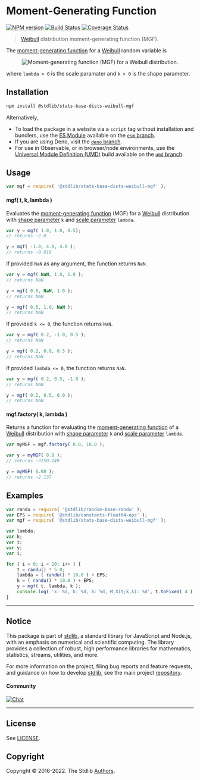<!--

@license Apache-2.0

Copyright (c) 2018 The Stdlib Authors.

Licensed under the Apache License, Version 2.0 (the "License");
you may not use this file except in compliance with the License.
You may obtain a copy of the License at

   http://www.apache.org/licenses/LICENSE-2.0

Unless required by applicable law or agreed to in writing, software
distributed under the License is distributed on an "AS IS" BASIS,
WITHOUT WARRANTIES OR CONDITIONS OF ANY KIND, either express or implied.
See the License for the specific language governing permissions and
limitations under the License.

-->

# Moment-Generating Function

[![NPM version][npm-image]][npm-url] [![Build Status][test-image]][test-url] [![Coverage Status][coverage-image]][coverage-url] <!-- [![dependencies][dependencies-image]][dependencies-url] -->

> [Weibull][weibull-distribution] distribution moment-generating function (MGF).

<!-- Section to include introductory text. Make sure to keep an empty line after the intro `section` element and another before the `/section` close. -->

<section class="intro">

The [moment-generating function][mgf] for a [Weibull][weibull-distribution] random variable is

<!-- <equation class="equation" label="eq:weibull_mgf" align="center" raw="M_X(t) := \mathbb{E}\!\left[e^{tX}\right] = \sum_{n=0}^\infty \frac{t^n\lambda^n}{n!}\Gamma\left(1+\frac{n}{k}\right)" alt="Moment-generating function (MGF) for a Weibull distribution."> -->

<div class="equation" align="center" data-raw-text="M_X(t) := \mathbb{E}\!\left[e^{tX}\right] = \sum_{n=0}^\infty \frac{t^n\lambda^n}{n!}\Gamma\left(1+\frac{n}{k}\right)" data-equation="eq:weibull_mgf">
    <img src="https://cdn.jsdelivr.net/gh/stdlib-js/stdlib@591cf9d5c3a0cd3c1ceec961e5c49d73a68374cb/lib/node_modules/@stdlib/stats/base/dists/weibull/mgf/docs/img/equation_weibull_mgf.svg" alt="Moment-generating function (MGF) for a Weibull distribution.">
    <br>
</div>

<!-- </equation> -->

where `lambda > 0` is the scale paramater and `k > 0` is the shape parameter.

</section>

<!-- /.intro -->

<!-- Package usage documentation. -->

<section class="installation">

## Installation

```bash
npm install @stdlib/stats-base-dists-weibull-mgf
```

Alternatively,

-   To load the package in a website via a `script` tag without installation and bundlers, use the [ES Module][es-module] available on the [`esm` branch][esm-url].
-   If you are using Deno, visit the [`deno` branch][deno-url].
-   For use in Observable, or in browser/node environments, use the [Universal Module Definition (UMD)][umd] build available on the [`umd` branch][umd-url].

</section>

<section class="usage">

## Usage

```javascript
var mgf = require( '@stdlib/stats-base-dists-weibull-mgf' );
```

#### mgf( t, k, lambda )

Evaluates the [moment-generating function][mgf] (MGF) for a [Weibull][weibull-distribution] distribution with [shape parameter][shape] `k` and [scale parameter][scale] `lambda`.

```javascript
var y = mgf( 1.0, 1.0, 0.5);
// returns ~2.0

y = mgf( -1.0, 4.0, 4.0 );
// returns ~0.019
```

If provided `NaN` as any argument, the function returns `NaN`.

```javascript
var y = mgf( NaN, 1.0, 1.0 );
// returns NaN

y = mgf( 0.0, NaN, 1.0 );
// returns NaN

y = mgf( 0.0, 1.0, NaN );
// returns NaN
```

If provided `k <= 0`, the function returns `NaN`.

```javascript
var y = mgf( 0.2, -1.0, 0.5 );
// returns NaN

y = mgf( 0.2, 0.0, 0.5 );
// returns NaN
```

If provided `lambda <= 0`, the function returns `NaN`.

```javascript
var y = mgf( 0.2, 0.5, -1.0 );
// returns NaN

y = mgf( 0.2, 0.5, 0.0 );
// returns NaN
```

#### mgf.factory( k, lambda )

Returns a function for evaluating the [moment-generating function][mgf] of a [Weibull][weibull-distribution] distribution with [shape parameter][shape] `k` and [scale parameter][scale] `lambda`.

```javascript
var myMGF = mgf.factory( 8.0, 10.0 );

var y = myMGF( 0.8 );
// returns ~3150.149

y = myMGF( 0.08 );
// returns ~2.137
```

</section>

<!-- /.usage -->

<!-- Package usage notes. Make sure to keep an empty line after the `section` element and another before the `/section` close. -->

<section class="notes">

</section>

<!-- /.notes -->

<!-- Package usage examples. -->

<section class="examples">

## Examples

<!-- eslint no-undef: "error" -->

```javascript
var randu = require( '@stdlib/random-base-randu' );
var EPS = require( '@stdlib/constants-float64-eps' );
var mgf = require( '@stdlib/stats-base-dists-weibull-mgf' );

var lambda;
var k;
var t;
var y;
var i;

for ( i = 0; i < 10; i++ ) {
    t = randu() * 5.0;
    lambda = ( randu() * 10.0 ) + EPS;
    k = ( randu() * 10.0 ) + EPS;
    y = mgf( t, lambda, k );
    console.log( 'x: %d, k: %d, λ: %d, M_X(t;k,λ): %d', t.toFixed( 4 ), k.toFixed( 4 ), lambda.toFixed( 4 ), y.toFixed( 4 ) );
}
```

</section>

<!-- /.examples -->

<!-- Section to include cited references. If references are included, add a horizontal rule *before* the section. Make sure to keep an empty line after the `section` element and another before the `/section` close. -->

<section class="references">

</section>

<!-- /.references -->

<!-- Section for related `stdlib` packages. Do not manually edit this section, as it is automatically populated. -->

<section class="related">

</section>

<!-- /.related -->

<!-- Section for all links. Make sure to keep an empty line after the `section` element and another before the `/section` close. -->


<section class="main-repo" >

* * *

## Notice

This package is part of [stdlib][stdlib], a standard library for JavaScript and Node.js, with an emphasis on numerical and scientific computing. The library provides a collection of robust, high performance libraries for mathematics, statistics, streams, utilities, and more.

For more information on the project, filing bug reports and feature requests, and guidance on how to develop [stdlib][stdlib], see the main project [repository][stdlib].

#### Community

[![Chat][chat-image]][chat-url]

---

## License

See [LICENSE][stdlib-license].


## Copyright

Copyright &copy; 2016-2022. The Stdlib [Authors][stdlib-authors].

</section>

<!-- /.stdlib -->

<!-- Section for all links. Make sure to keep an empty line after the `section` element and another before the `/section` close. -->

<section class="links">

[npm-image]: http://img.shields.io/npm/v/@stdlib/stats-base-dists-weibull-mgf.svg
[npm-url]: https://npmjs.org/package/@stdlib/stats-base-dists-weibull-mgf

[test-image]: https://github.com/stdlib-js/stats-base-dists-weibull-mgf/actions/workflows/test.yml/badge.svg?branch=main
[test-url]: https://github.com/stdlib-js/stats-base-dists-weibull-mgf/actions/workflows/test.yml?query=branch:main

[coverage-image]: https://img.shields.io/codecov/c/github/stdlib-js/stats-base-dists-weibull-mgf/main.svg
[coverage-url]: https://codecov.io/github/stdlib-js/stats-base-dists-weibull-mgf?branch=main

<!--

[dependencies-image]: https://img.shields.io/david/stdlib-js/stats-base-dists-weibull-mgf.svg
[dependencies-url]: https://david-dm.org/stdlib-js/stats-base-dists-weibull-mgf/main

-->

[umd]: https://github.com/umdjs/umd
[es-module]: https://developer.mozilla.org/en-US/docs/Web/JavaScript/Guide/Modules

[deno-url]: https://github.com/stdlib-js/stats-base-dists-weibull-mgf/tree/deno
[umd-url]: https://github.com/stdlib-js/stats-base-dists-weibull-mgf/tree/umd
[esm-url]: https://github.com/stdlib-js/stats-base-dists-weibull-mgf/tree/esm

[chat-image]: https://img.shields.io/gitter/room/stdlib-js/stdlib.svg
[chat-url]: https://gitter.im/stdlib-js/stdlib/

[stdlib]: https://github.com/stdlib-js/stdlib

[stdlib-authors]: https://github.com/stdlib-js/stdlib/graphs/contributors

[stdlib-license]: https://raw.githubusercontent.com/stdlib-js/stats-base-dists-weibull-mgf/main/LICENSE

[weibull-distribution]: https://en.wikipedia.org/wiki/Weibull_distribution

[mgf]: https://en.wikipedia.org/wiki/Moment-generating_function

[shape]: https://en.wikipedia.org/wiki/Shape_parameter

[scale]: https://en.wikipedia.org/wiki/Scale_parameter

</section>

<!-- /.links -->
